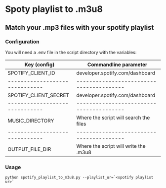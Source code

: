 # Spoty playlist to .m3u8

## Match your .mp3 files with your spotify playlist

### Configuration
You will need a .env file in the script directory with the variables:

| Key (config)                 | Commandline parameter                  |
|------------------------------|----------------------------------------|
| SPOTIFY_CLIENT_ID            | developer.spotify.com/dashboard        | 
|------------------------------|----------------------------------------|
| SPOTIFY_CLIENT_SECRET        | developer.spotify.com/dashboard        | 
|------------------------------|----------------------------------------|
| MUSIC_DIRECTORY              | Where the script will search the files | 
|------------------------------|----------------------------------------|
| OUTPUT_FILE_DIR              | Where the script will write the .m3u8  | 


### Usage

```
python spotify_playlist_to_m3u8.py --playlist_ur=`<spotify playlist ur>`
```
